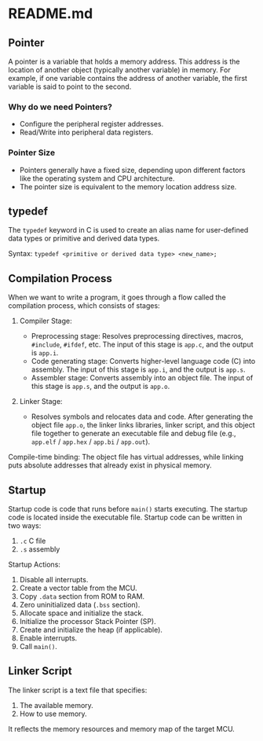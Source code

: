 # README.md

## Pointer
A pointer is a variable that holds a memory address. This address is the location of another object (typically another variable) in memory. For example, if one variable contains the address of another variable, the first variable is said to point to the second.

### Why do we need Pointers?
- Configure the peripheral register addresses.
- Read/Write into peripheral data registers.

### Pointer Size
- Pointers generally have a fixed size, depending upon different factors like the operating system and CPU architecture.
- The pointer size is equivalent to the memory location address size.

## typedef
The `typedef` keyword in C is used to create an alias name for user-defined data types or primitive and derived data types.

Syntax: `typedef <primitive or derived data type> <new_name>;`

## Compilation Process
When we want to write a program, it goes through a flow called the compilation process, which consists of stages:

1. Compiler Stage:
   - Preprocessing stage: Resolves preprocessing directives, macros, `#include`, `#ifdef`, etc. The input of this stage is `app.c`, and the output is `app.i`.
   - Code generating stage: Converts higher-level language code (C) into assembly. The input of this stage is `app.i`, and the output is `app.s`.
   - Assembler stage: Converts assembly into an object file. The input of this stage is `app.s`, and the output is `app.o`.

2. Linker Stage:
   - Resolves symbols and relocates data and code. After generating the object file `app.o`, the linker links libraries, linker script, and this object file together to generate an executable file and debug file (e.g., `app.elf` / `app.hex` / `app.bi` / `app.out`).

Compile-time binding: The object file has virtual addresses, while linking puts absolute addresses that already exist in physical memory.

## Startup
Startup code is code that runs before `main()` starts executing. The startup code is located inside the executable file.
Startup code can be written in two ways:
1. `.c` C file
2. `.s` assembly

Startup Actions:
1. Disable all interrupts.
2. Create a vector table from the MCU.
3. Copy `.data` section from ROM to RAM.
4. Zero uninitialized data (`.bss` section).
5. Allocate space and initialize the stack.
6. Initialize the processor Stack Pointer (SP).
7. Create and initialize the heap (if applicable).
8. Enable interrupts.
9. Call `main()`.

## Linker Script
The linker script is a text file that specifies:
1. The available memory.
2. How to use memory.

It reflects the memory resources and memory map of the target MCU.
